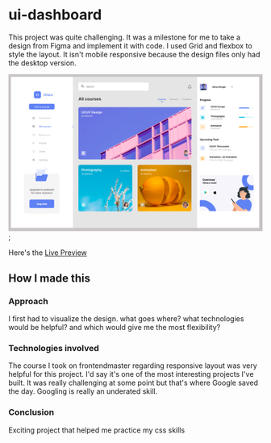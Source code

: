 # ui-dashboard

This project was quite challenging. It was a milestone for me to take a design from Figma and implement it with code. I used Grid and flexbox to style the layout. 
It isn't mobile responsive because the design files only had the desktop version.

![Image to file](ui-dashboard-code.png);

Here's the [Live Preview](https://ui-dashboard-1.netlify.app/)

## How I made this

### Approach
I first had to visualize the design. what goes where? what technologies would be helpful? and which would give me the most flexibility?

### Technologies involved

The course I took on frontendmaster regarding responsive layout was very helpful for this project. I'd say it's one of the most interesting projects I've built. 
It was really challenging at some point but that's where Google saved the day. Googling is really an underated skill.

### Conclusion

Exciting project that helped me practice my css skills
